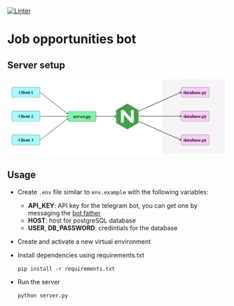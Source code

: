 [![Linter](https://github.com/AhmadAlhussin2/job-opportunities-bot/actions/workflows/pylint.yml/badge.svg)](https://github.com/AhmadAlhussin2/job-opportunities-bot/actions/workflows/pylint.yml)

# Job opportunities bot

## Server setup

![](./static/server-setup.gif)

## Usage

- Create `.env` file similar to `env.example` with the following variables:
    - __API_KEY__: API key for the telegram bot, you can get one by messaging the [bot father](https://t.me/BotFather)
    - __HOST__: host for postgreSQL database
    - __USER__, __DB_PASSWORD__: credintials for the database

- Create and activate a new virtual environment 

- Install dependencies using requirements.txt 

    ```properties
    pip install -r requirements.txt
    ```

- Run the server

    ```properties
    python server.py
    ```
